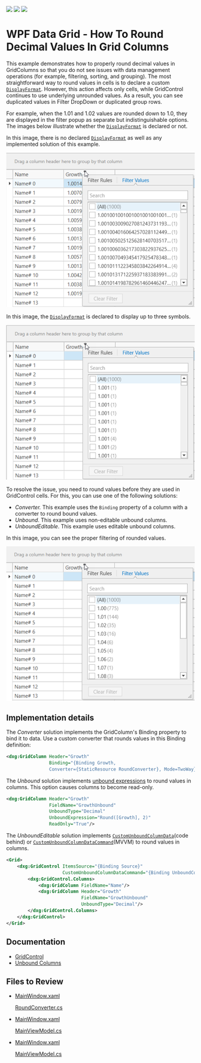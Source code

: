 <!-- default badges list -->
![](https://img.shields.io/endpoint?url=https://codecentral.devexpress.com/api/v1/VersionRange/568809109/22.2.3%2B)
[![](https://img.shields.io/badge/Open_in_DevExpress_Support_Center-FF7200?style=flat-square&logo=DevExpress&logoColor=white)](https://supportcenter.devexpress.com/ticket/details/T1128966)
[![](https://img.shields.io/badge/📖_How_to_use_DevExpress_Examples-e9f6fc?style=flat-square)](https://docs.devexpress.com/GeneralInformation/403183)
<!-- default badges end -->
# WPF Data Grid - How To Round Decimal Values In Grid Columns

This example demonstrates how to properly round decimal values in GridColumns so that you do not see issues with data management operations (for example, filtering, sorting, and grouping). The most straightforward way to round values in cells is to declare a custom [`DisplayFormat`](https://docs.devexpress.com/WPF/DevExpress.Xpf.Editors.Settings.BaseEditSettings.DisplayFormat). However, this action affects only cells, while GridControl continues to use underlying unrounded values. As a result, you can see duplicated values in Filter DropDown or duplicated group rows.

For example, when the 1.01 and 1.02 values are rounded down to 1.0, they are displayed in the filter popup as separate but indistinguishable options. The images below illustrate whether the [`DisplayFormat`](https://docs.devexpress.com/WPF/DevExpress.Xpf.Editors.Settings.BaseEditSettings.DisplayFormat) is declared or not.

In this image, there is no declared [`DisplayFormat`](https://docs.devexpress.com/WPF/DevExpress.Xpf.Editors.Settings.BaseEditSettings.DisplayFormat) as well as any implemented solution of this example.

![Alt text](images/no-display-format.png)

In this image, the [`DisplayFormat`](https://docs.devexpress.com/WPF/DevExpress.Xpf.Editors.Settings.BaseEditSettings.DisplayFormat) is declared to display up to three symbols.

![Alt text](images/display-format.png)

To resolve the issue, you need to round values before they are used in GridControl cells. For this, you can use one of the following solutions:

* _Converter._ This example uses the `Binding` property of a column with a converter to round bound values.
* _Unbound_. This example uses non-editable unbound columns.
* _UnboundEditable_. This example uses editable unbound columns.

In this image, you can see the proper filtering of rounded values.

![Alt text](images/filtering.png)

## Implementation details

The _Converter_ solution implements the GridColumn's Binding property to bind it to data. Use a custom converter that rounds values in this Binding definition:

```xml
<dxg:GridColumn Header="Growth"
                Binding="{Binding Growth,
                Converter={StaticResource RoundConverter}, Mode=TwoWay}"/>
```

The _Unbound_ solution implements [unbound expressions](https://docs.devexpress.com/WPF/DevExpress.Xpf.Grid.ColumnBase.UnboundExpression) to round values in columns. This option causes columns to become read-only.

```xml
<dxg:GridColumn Header="Growth" 
                FieldName="GrowthUnbound" 
                UnboundType="Decimal" 
                UnboundExpression="Round([Growth], 2)" 
                ReadOnly="True"/>
```

The _UnboundEditable_ solution implements [`CustomUnboundColumnData`](https://docs.devexpress.com/WPF/DevExpress.Xpf.Grid.GridControl.CustomUnboundColumnData)(code behind) or [`CustomUnboundColumnDataCommand`](https://docs.devexpress.com/WPF/DevExpress.Xpf.Grid.GridControl.CustomUnboundColumnDataCommand)(MVVM) to round values in columns.

```xml
<Grid>
    <dxg:GridControl ItemsSource="{Binding Source}" 
                     CustomUnboundColumnDataCommand="{Binding UnboundColumnDataCommand}">
        <dxg:GridControl.Columns>
            <dxg:GridColumn FieldName="Name"/>
            <dxg:GridColumn Header="Growth"
                            FieldName="GrowthUnbound"
                            UnboundType="Decimal"/>
        </dxg:GridControl.Columns>
    </dxg:GridControl>
</Grid>
```

## Documentation

- [GridControl](https://docs.devexpress.com/WPF/DevExpress.Xpf.Grid.GridControl)
- [Unbound Columns](https://docs.devexpress.com/WPF/6124/controls-and-libraries/data-grid/grid-view-data-layout/columns-and-card-fields/unbound-columns)


## Files to Review
- [MainWindow.xaml](./CS/FilterDuplicateRecords_Converter/MainWindow.xaml)
  
  [RoundConverter.cs](./CS/FilterDuplicateRecords_Converter/RoundConverter.cs)

- [MainWindow.xaml](./CS/FilterDuplicateRecords_Unbound/MainWindow.xaml)
  
  [MainViewModel.cs](./CS/FilterDuplicateRecords_Unbound/MainWindow.xaml.cs)

- [MainWindow.xaml](./CS/FilterDuplicateRecords_UnboundEditable/MainWindow.xaml)
  
  [MainViewModel.cs](./CS/FilterDuplicateRecords_UnboundEditable/MainViewModel.cs)
